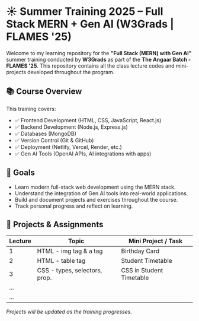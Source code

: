 # ☀️ Summer Training 2025 – Full Stack MERN + Gen AI (W3Grads | FLAMES '25)

Welcome to my learning repository for the **"Full Stack (MERN) with Gen AI"** summer training conducted by **W3Grads** as part of the **The Angaar Batch - FLAMES '25**. This repository contains all the class lecture codes and mini-projects developed throughout the program.

## 📚 Course Overview

This training covers:

- ✅ Frontend Development (HTML, CSS, JavaScript, React.js)  
- ✅ Backend Development (Node.js, Express.js)  
- ✅ Databases (MongoDB)  
- ✅ Version Control (Git & GitHub)  
- ✅ Deployment (Netlify, Vercel, Render, etc.)  
- ✅ Gen AI Tools (OpenAI APIs, AI integrations with apps)

## 🎯 Goals

- Learn modern full-stack web development using the MERN stack.  
- Understand the integration of Gen AI tools into real-world applications.  
- Build and document projects and exercises throughout the course.  
- Track personal progress and reflect on learning.

## 🚀 Projects & Assignments

| Lecture | Topic                         | Mini Project / Task                    |
|---------|-------------------------------|----------------------------------------|
| 1       | HTML - img tag & a tag        | Birthday Card                          |
| 2       | HTML - table tag              | Student Timetable                      |
| 3       | CSS - types, selectors, prop. | CSS in Student Timetable               |
| ...     |                           |                                        |
| ...     |                           |                                        |

_Projects will be updated as the training progresses._


